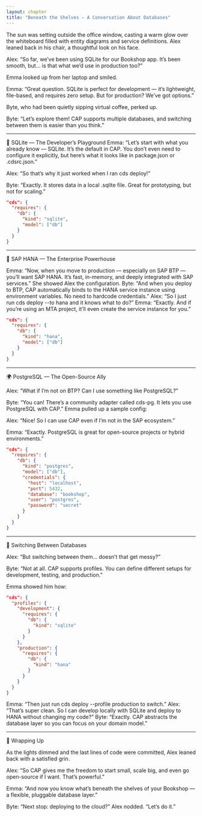 ```yaml
---
layout: chapter
title: "Beneath the Shelves — A Conversation About Databases"
---
```


The sun was setting outside the office window, casting a warm glow over the whiteboard filled with entity diagrams and service definitions. Alex leaned back in his chair, a thoughtful look on his face.

Alex: “So far, we’ve been using SQLite for our Bookshop app. It’s been smooth, but… is that what we’d use in production too?”

Emma looked up from her laptop and smiled.

Emma: “Great question. SQLite is perfect for development — it’s lightweight, file-based, and requires zero setup. But for production? We’ve got options.”

Byte, who had been quietly sipping virtual coffee, perked up.

Byte: “Let’s explore them! CAP supports multiple databases, and switching between them is easier than you think.”

________________________________________

🧱 SQLite — The Developer’s Playground
Emma: “Let’s start with what you already know — SQLite. It’s the default in CAP. You don’t even need to configure it explicitly, but here’s what it looks like in package.json or .cdsrc.json.”

Alex: “So that’s why it just worked when I ran cds deploy!”

Byte: “Exactly. It stores data in a local .sqlite file. Great for prototyping, but not for scaling.”

```json
"cds": {
  "requires": {
    "db": {
      "kind": "sqlite",
      "model": ["db"]
    }
  }
}
```

________________________________________

🚀 SAP HANA — The Enterprise Powerhouse

Emma: “Now, when you move to production — especially on SAP BTP — you’ll want SAP HANA. It’s fast, in-memory, and deeply integrated with SAP services.”
She showed Alex the configuration.
Byte: “And when you deploy to BTP, CAP automatically binds to the HANA service instance using environment variables. No need to hardcode credentials.”
Alex: “So I just run cds deploy --to hana and it knows what to do?”
Emma: “Exactly. And if you’re using an MTA project, it’ll even create the service instance for you.”

```json
"cds": {
  "requires": {
    "db": {
      "kind": "hana",
      "model": ["db"]
    }
  }
}
```

________________________________________

🌍 PostgreSQL — The Open-Source Ally

Alex: “What if I’m not on BTP? Can I use something like PostgreSQL?”

Byte: “You can! There’s a community adapter called cds-pg. It lets you use PostgreSQL with CAP.”
Emma pulled up a sample config:

Alex: “Nice! So I can use CAP even if I’m not in the SAP ecosystem.”

Emma: “Exactly. PostgreSQL is great for open-source projects or hybrid environments.”

```json
"cds": {
  "requires": {
    "db": {
      "kind": "postgres",
      "model": ["db"],
      "credentials": {
        "host": "localhost",
        "port": 5432,
        "database": "bookshop",
        "user": "postgres",
        "password": "secret"
      }
    }
  }
}
```

________________________________________

🔄 Switching Between Databases

Alex: “But switching between them… doesn’t that get messy?”

Byte: “Not at all. CAP supports profiles. You can define different setups for development, testing, and production.”

Emma showed him how:

```json
"cds": {
  "profiles": {
    "development": {
      "requires": {
        "db": {
          "kind": "sqlite"
        }
      }
    },
    "production": {
      "requires": {
        "db": {
          "kind": "hana"
        }
      }
    }
  }
}
```

Emma: “Then just run cds deploy --profile production to switch.”
Alex: “That’s super clean. So I can develop locally with SQLite and deploy to HANA without changing my code?”
Byte: “Exactly. CAP abstracts the database layer so you can focus on your domain model.”

________________________________________

🧠 Wrapping Up

As the lights dimmed and the last lines of code were committed, Alex leaned back with a satisfied grin.

Alex: “So CAP gives me the freedom to start small, scale big, and even go open-source if I want. That’s powerful.”

Emma: “And now you know what’s beneath the shelves of your Bookshop — a flexible, pluggable database layer.”

Byte: “Next stop: deploying to the cloud?”
Alex nodded. “Let’s do it.”
